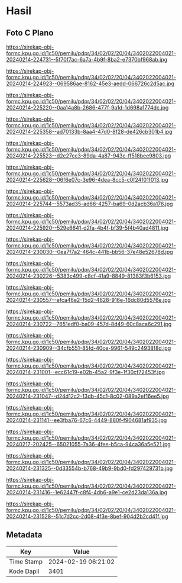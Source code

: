 # Hasil

## Foto C Plano

https://sirekap-obj-formc.kpu.go.id/1c50/pemilu/pdpr/34/02/02/20/04/3402022004021-20240214-224731--5f70f7ac-6a7a-4b9f-8ba2-e7370bf968ab.jpg

https://sirekap-obj-formc.kpu.go.id/1c50/pemilu/pdpr/34/02/02/20/04/3402022004021-20240214-224923--069586ae-8162-45e3-aedd-066726c2d5ac.jpg

https://sirekap-obj-formc.kpu.go.id/1c50/pemilu/pdpr/34/02/02/20/04/3402022004021-20240214-225220--0aa14a8b-2686-477f-9a1d-1d698a1774dc.jpg

https://sirekap-obj-formc.kpu.go.id/1c50/pemilu/pdpr/34/02/02/20/04/3402022004021-20240214-225358--ad70133b-8aa4-47d0-8f28-de426cb301b4.jpg

https://sirekap-obj-formc.kpu.go.id/1c50/pemilu/pdpr/34/02/02/20/04/3402022004021-20240214-225523--d2c27cc3-89da-4a87-943c-ff518bee9803.jpg

https://sirekap-obj-formc.kpu.go.id/1c50/pemilu/pdpr/34/02/02/20/04/3402022004021-20240214-225628--06f6e07c-3e96-4dea-8cc5-c0f24f01f013.jpg

https://sirekap-obj-formc.kpu.go.id/1c50/pemilu/pdpr/34/02/02/20/04/3402022004021-20240214-225744--5573ad35-ad66-4257-ba69-0d2acb36a176.jpg

https://sirekap-obj-formc.kpu.go.id/1c50/pemilu/pdpr/34/02/02/20/04/3402022004021-20240214-225920--529e6641-d2fa-4b4f-bf39-5f4b40ad4811.jpg

https://sirekap-obj-formc.kpu.go.id/1c50/pemilu/pdpr/34/02/02/20/04/3402022004021-20240214-230030--0ea7f7a2-464c-441b-bb56-37e48e52678d.jpg

https://sirekap-obj-formc.kpu.go.id/1c50/pemilu/pdpr/34/02/02/20/04/3402022004021-20240214-230226--5383c499-c8cf-41a9-8849-81383f3b6153.jpg

https://sirekap-obj-formc.kpu.go.id/1c50/pemilu/pdpr/34/02/02/20/04/3402022004021-20240214-230557--efca46e2-15d2-4628-916e-16dc80d5576e.jpg

https://sirekap-obj-formc.kpu.go.id/1c50/pemilu/pdpr/34/02/02/20/04/3402022004021-20240214-230722--7651edf0-ba09-457d-8d49-60c8aca6c291.jpg

https://sirekap-obj-formc.kpu.go.id/1c50/pemilu/pdpr/34/02/02/20/04/3402022004021-20240214-230909--34cfb551-85fd-40ce-9961-549c24938f8d.jpg

https://sirekap-obj-formc.kpu.go.id/1c50/pemilu/pdpr/34/02/02/20/04/3402022004021-20240214-231001--ecc61c19-e02b-45a2-9f3e-1f30cf72453f.jpg

https://sirekap-obj-formc.kpu.go.id/1c50/pemilu/pdpr/34/02/02/20/04/3402022004021-20240214-231047--d24d12c2-13db-45c1-8c02-089a2ef16ee5.jpg

https://sirekap-obj-formc.kpu.go.id/1c50/pemilu/pdpr/34/02/02/20/04/3402022004021-20240214-231141--ee3fba76-67c6-4449-880f-f904681af935.jpg

https://sirekap-obj-formc.kpu.go.id/1c50/pemilu/pdpr/34/02/02/20/04/3402022004021-20240217-202425--65021055-7a36-4fee-b5ca-94ca36a5e521.jpg

https://sirekap-obj-formc.kpu.go.id/1c50/pemilu/pdpr/34/02/02/20/04/3402022004021-20240214-231325--0d33554b-b768-49b9-9bd0-fd297429731b.jpg

https://sirekap-obj-formc.kpu.go.id/1c50/pemilu/pdpr/34/02/02/20/04/3402022004021-20240214-231416--1e62447f-c8f4-4db6-a9e1-ce2d23da136a.jpg

https://sirekap-obj-formc.kpu.go.id/1c50/pemilu/pdpr/34/02/02/20/04/3402022004021-20240214-231528--51c7d2cc-2d08-4f3e-8bef-904d2b2cd41f.jpg


## Metadata

| Key        | Value               |
| ---------- | ------------------- |
| Time Stamp | 2024-02-19 06:21:02 |
| Kode Dapil | 3401                |



